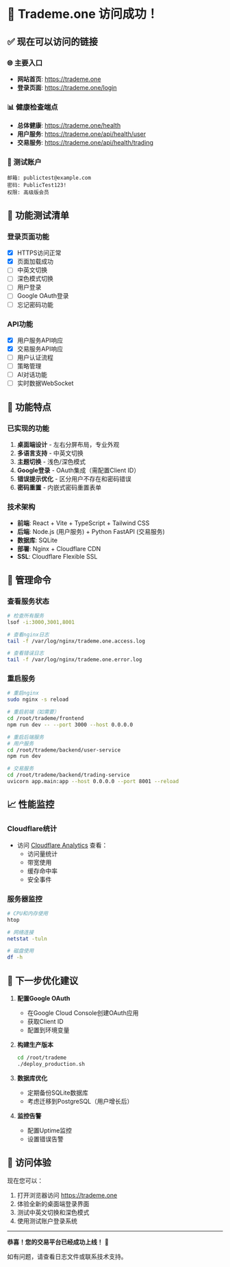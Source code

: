 # 🎉 Trademe.one 访问成功！

## ✅ 现在可以访问的链接

### 🌐 主要入口
- **网站首页**: https://trademe.one
- **登录页面**: https://trademe.one/login

### 📊 健康检查端点
- **总体健康**: https://trademe.one/health
- **用户服务**: https://trademe.one/api/health/user
- **交易服务**: https://trademe.one/api/health/trading

### 🔑 测试账户
```
邮箱: publictest@example.com
密码: PublicTest123!
权限: 高级版会员
```

## 🚀 功能测试清单

### 登录页面功能
- [x] HTTPS访问正常
- [x] 页面加载成功
- [ ] 中英文切换
- [ ] 深色模式切换
- [ ] 用户登录
- [ ] Google OAuth登录
- [ ] 忘记密码功能

### API功能
- [x] 用户服务API响应
- [x] 交易服务API响应
- [ ] 用户认证流程
- [ ] 策略管理
- [ ] AI对话功能
- [ ] 实时数据WebSocket

## 📱 功能特点

### 已实现的功能
1. **桌面端设计** - 左右分屏布局，专业外观
2. **多语言支持** - 中英文切换
3. **主题切换** - 浅色/深色模式
4. **Google登录** - OAuth集成（需配置Client ID）
5. **错误提示优化** - 区分用户不存在和密码错误
6. **密码重置** - 内嵌式密码重置表单

### 技术架构
- **前端**: React + Vite + TypeScript + Tailwind CSS
- **后端**: Node.js (用户服务) + Python FastAPI (交易服务)
- **数据库**: SQLite
- **部署**: Nginx + Cloudflare CDN
- **SSL**: Cloudflare Flexible SSL

## 🔧 管理命令

### 查看服务状态
```bash
# 检查所有服务
lsof -i:3000,3001,8001

# 查看nginx日志
tail -f /var/log/nginx/trademe.one.access.log

# 查看错误日志
tail -f /var/log/nginx/trademe.one.error.log
```

### 重启服务
```bash
# 重启nginx
sudo nginx -s reload

# 重启前端（如需要）
cd /root/trademe/frontend
npm run dev -- --port 3000 --host 0.0.0.0

# 重启后端服务
# 用户服务
cd /root/trademe/backend/user-service
npm run dev

# 交易服务
cd /root/trademe/backend/trading-service
uvicorn app.main:app --host 0.0.0.0 --port 8001 --reload
```

## 📈 性能监控

### Cloudflare统计
- 访问 [Cloudflare Analytics](https://dash.cloudflare.com) 查看：
  - 访问量统计
  - 带宽使用
  - 缓存命中率
  - 安全事件

### 服务器监控
```bash
# CPU和内存使用
htop

# 网络连接
netstat -tuln

# 磁盘使用
df -h
```

## 🎯 下一步优化建议

1. **配置Google OAuth**
   - 在Google Cloud Console创建OAuth应用
   - 获取Client ID
   - 配置到环境变量

2. **构建生产版本**
   ```bash
   cd /root/trademe
   ./deploy_production.sh
   ```

3. **数据库优化**
   - 定期备份SQLite数据库
   - 考虑迁移到PostgreSQL（用户增长后）

4. **监控告警**
   - 配置Uptime监控
   - 设置错误告警

## 🌟 访问体验

现在您可以：
1. 打开浏览器访问 https://trademe.one
2. 体验全新的桌面端登录界面
3. 测试中英文切换和深色模式
4. 使用测试账户登录系统

---

**恭喜！您的交易平台已经成功上线！** 🚀

如有问题，请查看日志文件或联系技术支持。